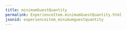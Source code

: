 ```yaml
---
title: minimumGuestQuantity
permalink: ExperienceItem.minimumGuestQuantity.html
jsonid: experienceitem_minimumguestquantity
---
```

